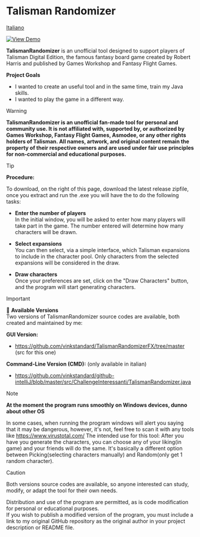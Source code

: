 # Talisman Randomizer

[Italiano](README.it.md) 

[![View Demo](https://img.shields.io/badge/▶%20View%20Demo-gray)](img/clip.gif)

**TalismanRandomizer** is an unofficial tool designed to support players of Talisman Digital Edition, the famous fantasy board game created by Robert Harris and published by Games Workshop and Fantasy Flight Games.

**Project Goals**  

- I wanted to create an useful tool and in the same time, train my Java skills.
- I wanted to play the game in a different way.

> [!WARNING]
> **TalismanRandomizer is an unofficial fan-made tool for personal and community use.
> It is not affiliated with, supported by, or authorized by Games Workshop, Fantasy Flight Games, Asmodee, or any other rights holders of Talisman.
> All names, artwork, and original content remain the property of their respective owners and are used under fair use principles for non-commercial and educational purposes.**

> [!TIP]
> **Procedure:**
> 
> To download, on the right of this page, download the latest release zipfile, once you extract and run the .exe you will have the to do the following tasks:
> 
> - **Enter the number of players**  
>  In the initial window, you will be asked to enter how many players will take part in the game. The number entered will determine how many characters will be drawn.
>
> - **Select expansions**  
>  You can then select, via a simple interface, which Talisman expansions to include in the character pool. Only characters from the selected expansions will be considered in the draw.
>
> - **Draw characters**  
>  Once your preferences are set, click on the "Draw Characters" button, and the program will start generating characters.

> [!IMPORTANT]  
> 🔗 **Available Versions**  
> Two versions of TalismanRandomizer source codes are available, both created and maintained by me:
>
> **GUI Version:**  
> - https://github.com/vinkstandard/TalismanRandomizerFX/tree/master (src for this one)
>
> **Command-Line Version (CMD):** (only available in italian)
> - https://github.com/vinkstandard/github-intelliJ/blob/master/src/ChallengeInteressanti/TalismanRandomizer.java

> [!NOTE]
> **At the moment the program runs smoothly on Windows devices, dunno about other OS**
> 
> In some cases, when running the program windows will alert you saying that it may be dangerous, however, it's not, feel free to scan it with any tools like https://www.virustotal.com/
> The intended use for this tool:
> After you have you generate the characters, you can choose any of your liking(in game) and your friends will do the same.
> It's basically a different option between Picking(selecting characters manually) and Random(only get 1 random character).

> [!CAUTION]
> Both versions source codes are available, so anyone interested can study, modify, or adapt the tool for their own needs.
>
> Distribution and use of the program are permitted, as is code modification for personal or educational purposes.  
> If you wish to publish a modified version of the program, you must include a link to my original GitHub repository as the original author in your project description or README file.
